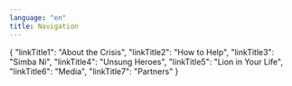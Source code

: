 ```yaml
---
language: "en"
title: Navigation
---
```


{
    "linkTitle1": "About the Crisis",
    "linkTitle2": "How to Help",
    "linkTitle3": "Simba Ni",
    "linkTitle4": "Unsung Heroes",
    "linkTitle5": "Lion in Your Life",
    "linkTitle6": "Media",
    "linkTitle7": "Partners"
}
